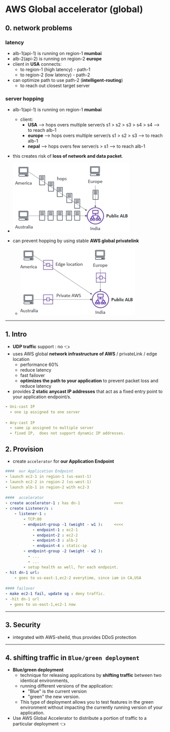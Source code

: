 # AWS Global accelerator (global)

## 0. network problems
### latency
- alb-1(api-1) is running on region-1 **mumbai**
- alb-2(api-2) is running on region-2 **europe**
- client in **USA** connects: 
  - to region-1 (high latency) - path-1
  - to region-2 (low latency)  - path-2
- can optimize path to use path-2 (**intelligent-routing**)
  - to reach out closest target server

### server hopping
- alb-1(api-1) is running on region-1 **mumbai**
  - client: 
    - **USA** --> hops overs multiple server/s s1 > s2 > s3 > s4 > s4 --> to reach alb-1
    - **europe** --> hops overs multiple server/s s1 > s2 > s3 --> to reach alb-1
    - **nepal** --> hops overs few server/s > s1 --> to reach alb-1
- this creates risk of **loss of network and data packet**. 
- ![img.png](../99_img/CF/ga/img.png)

- can prevent hopping by using stable **AWS global privatelink**
  - ![img_1.png](../99_img/CF/ga/img_1.png)
---
## 1. Intro
- **UDP traffic** support : no :point_left:
- uses AWS global **network infrastructure of AWS** / privateLink / edge location
  - performance 60% 
  - reduce latency
  - fast failover
  - **optimizes the path to your application** to prevent packet loss and reduce latency 
- provides **2 static anycast IP addresses** that act as a fixed entry point to your application endpoint/s.
```yaml
- Uni-cast IP
  - one ip assigned to one server

- Any-cast IP
  - same ip assigned to multiple server
  - fixed IP,  does not support dynamic IP addresses.
```

## 2. Provision
- create `accelerator` for **our Application Endpoint**
```yaml
####  our Application Endpoint
- launch ec2-1 in region-1 (us-east-1)
- launch ec2-2 in region-2 (us-west-1)
- launch alb-1 in region-2 with ec2-3
  
####  accelerator
- create accelerator-1 : has dn-1               <<<<
- create Listener/s :
    - listener-1 : 
        - TCP:80
        - endpoint-group -1 (weight - w1 ):     <<<< 
            - endpoint-1 : ec2-1 
            - endpoint-2 : ec2-2
            - endpoint-3 : alb-2
            - endpoint-4 : static-ip 
        - endpoint-group -2 (weight - w2 ):  
          - ...
          - ...
        - setup health as well, for each endpoint.
- hit dn-1 url:
    - goes to us-east-1,ec2-2 everytime, since iam in CA,USA

#### failover
- make ec2-1 fail, update sg : deny traffic.
- -hit dn-1 url
  - goes to us-east-1,ec2-1 now
```

---
## 3. Security
- integrated with AWS-sheild, thus provides DDoS protection

--- 
## 4. shifting traffic in `Blue/green deployment`
- **Blue/green deployment** 
  - technique for releasing applications by **shifting traffic** between two identical environments,
  - running different versions of the application: 
    - "Blue" is the current version 
    - "green" the new version.
  - This type of deployment allows you to test features in the green environment without impacting the currently running version of your application. 
- Use AWS Global Accelerator to distribute a portion of traffic to a particular deployment :point_left:
 